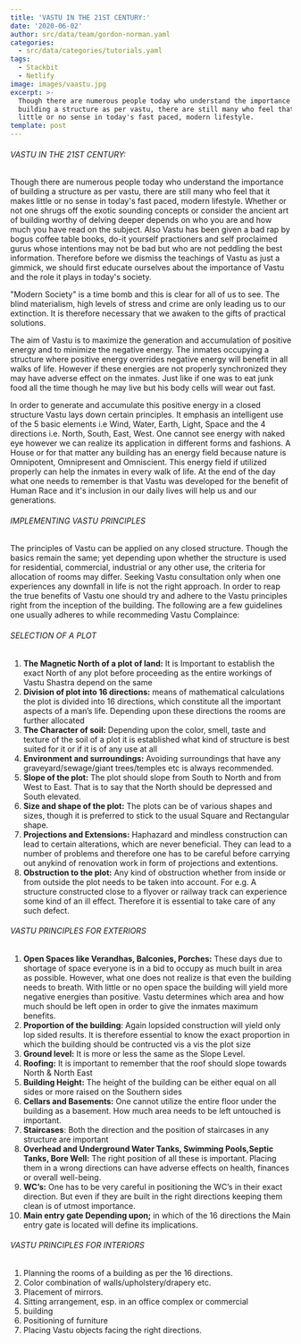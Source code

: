 ```yaml
---
title: 'VASTU IN THE 21ST CENTURY:'
date: '2020-06-02'
author: src/data/team/gordon-norman.yaml
categories:
  - src/data/categories/tutorials.yaml
tags:
  - Stackbit
  - Netlify
image: images/vaastu.jpg
excerpt: >-
  Though there are numerous people today who understand the importance of
  building a structure as per vastu, there are still many who feel that it makes
  little or no sense in today's fast paced, modern lifestyle. 
template: post
---
```

###### VASTU IN THE 21ST CENTURY:

Though there are numerous people today who understand the importance of building a structure as per vastu, there are still many who feel that it makes little or no sense in today's fast paced, modern lifestyle. Whether or not one shrugs off the exotic sounding concepts or consider the ancient art of building worthy of delving deeper depends on who you are and how much you have read on the subject. Also Vastu has been given a bad rap by bogus coffee table books, do-it yourself practioners and self proclaimed gurus whose intentions may not be bad but who are not peddling the best information. Therefore before we dismiss the teachings of Vastu as just a gimmick, we should first educate ourselves about the importance of Vastu and the role it plays in today's society.

"Modern Society" is a time bomb and this is clear for all of us to see. The blind materialism, high levels of stress and crime are only leading us to our extinction. It is therefore necessary that we awaken to the gifts of practical solutions.

The aim of Vastu is to maximize the generation and accumulation of positive energy and to minimize the negative energy. The inmates occupying a structure where positive energy overrides negative energy will benefit in all walks of life. However if these energies are not properly synchronized they may have adverse effect on the inmates. Just like if one was to eat junk food all the time though he may live but his body cells will wear out fast.

In order to generate and accumulate this positive energy in a closed structure Vastu lays down certain principles. It emphasis an intelligent use of the 5 basic elements i.e Wind, Water, Earth, Light, Space and the 4 directions i.e. North, South, East, West. One cannot see energy with naked eye however we can realize its application in different forms and fashions. A House or for that matter any building has an energy field because nature is Omnipotent, Omnipresent and Omniscient. This energy field if utilized properly can help the inmates in every walk of life. At the end of the day what one needs to remember is that Vastu was developed for the benefit of Human Race and it's inclusion in our daily lives will help us and our generations.

###### IMPLEMENTING VASTU PRINCIPLES

The principles of Vastu can be applied on any closed structure. Though the basics remain the same; yet depending upon whether the structure is used for residential, commercial, industrial or any other use, the criteria for allocation of rooms may differ. Seeking Vastu consultation only when one experiences any downfall in life is not the right approach. In order to reap the true benefits of Vastu one should try and adhere to the Vastu principles right from the inception of the building. The following are a few guidelines one usually adheres to while recommeding Vastu Complaince:

###### SELECTION OF A PLOT

1. **The Magnetic North of a plot of land:** It is Important to establish the exact North of any plot before proceeding as the entire workings of Vastu Shastra depend on the same
2. **Division of plot into 16 directions:** means of mathematical calculations the plot is divided into 16 directions, which constitute all the important aspects of a man’s life. Depending upon these directions the rooms are further allocated
3. **The Character of soil:** Depending upon the color, smell, taste and texture of the soil of a plot it is established what kind of structure is best suited for it or if it is of any use at all
4. **Environment and surroundings:** Avoiding surroundings that have any graveyard/sewage/giant trees/temples etc is always recommended.
5. **Slope of the plot:** The plot should slope from South to North and from West to East. That is to say that the North should be depressed and South elevated.
6. **Size and shape of the plot:** The plots can be of various shapes and sizes, though it is preferred to stick to the usual Square and Rectangular shape.
7. **Projections and Extensions:** Haphazard and mindless construction can lead to certain alterations, which are never beneficial. They can lead to a number of problems and therefore one has to be careful before carrying out anykind of renovation work in form of projections and extentions.
8. **Obstruction to the plot:** Any kind of obstruction whether from inside or from outside the plot needs to be taken into account. For e.g. A structure constructed close to a flyover or railway track can experience some kind of an ill effect. Therefore it is essential to take care of any such defect.


###### VASTU PRINCIPLES FOR EXTERIORS
###### 

1. **Open Spaces like Verandhas, Balconies, Porches:** These days due to shortage of space everyone is in a bid to occupy as much built in area as possible. However, what one does not realize is that even the building needs to breath. With little or no open space the building will yield more negative energies than positive. Vastu determines which area and how much should be left open in order to give the inmates maximum benefits.
2. **Proportion of the building**: Again lopsided construction will yield only lop sided results. It is therefore essential to know the exact proportion in which the building should be contructed vis a vis the plot size
3. **Ground level:** It is more or less the same as the Slope Level.
4. **Roofing:** It is important to remember that the roof should slope towards North & North East
5.  **Building Height:** The height of the building can be either equal on all sides or more raised on the Southern sides
6.   **Cellars and Basements:** One cannot utilize the entire floor under the building as a basement. How much area needs to be left untouched is important.
7.   **Staircases**: Both the direction and the position of staircases in any structure are important
8.   **Overhead and Underground Water Tanks, Swimming Pools,Septic Tanks, Bore Well:** The right position of all these is important. Placing them in a wrong directions can have adverse effects on health, finances or overall well-being.
9.   **WC’s:** One has to be very careful in positioning the WC’s in their exact direction. But even if they are built in the right directions keeping them clean is of utmost importance.
10.   **Main entry gate Depending upon;** in which of the 16 directions the Main entry gate is located will define its implications.


###### VASTU PRINCIPLES FOR INTERIORS

1. Planning the rooms of a building as per the 16 directions.
2. Color combination of walls/upholstery/drapery etc.
3. Placement of mirrors.
4. Sitting arrangement, esp. in an office complex or commercial
5. building
6. Positioning of furniture
7. Placing Vastu objects facing the right directions.